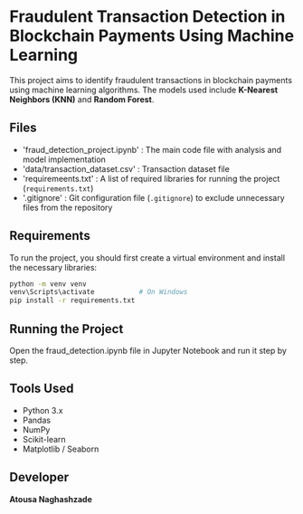 # Fraudulent Transaction Detection in Blockchain Payments Using Machine Learning

This project aims to identify fraudulent transactions in blockchain payments using machine learning algorithms. The models used include **K-Nearest Neighbors (KNN)** and **Random Forest**.


## Files
- 'fraud_detection_project.ipynb' : The main code file with analysis and model implementation
- 'data/transaction_dataset.csv' : Transaction dataset file
- 'requiremeents.txt' : A list of required libraries for running the project (`requirements.txt`)
- '.gitignore' : Git configuration file (`.gitignore`) to exclude unnecessary files from the repository


## Requirements
To run the project, you should first create a virtual environment and install the necessary libraries:

```bash
python -m venv venv
venv\Scripts\activate           # On Windows
pip install -r requirements.txt
```

## Running the Project
Open the fraud_detection.ipynb file in Jupyter Notebook and run it step by step.


## Tools Used
- Python 3.x
- Pandas
- NumPy
- Scikit-learn
- Matplotlib / Seaborn


## Developer
**Atousa Naghashzade**